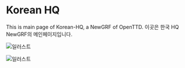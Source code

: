 # Korean HQ
This is main page of Korean-HQ, a NewGRF of OpenTTD. 이곳은 한국 HQ NewGRF의 메인페이지입니다.

![일러스트](https://github.com/user-attachments/assets/88d0ae73-dfe9-47c7-97d2-43bc46e02fdd)

![일러스트](https://github.com/SerpensNebula/Korean-HQ/assets/75788864/5c9793b3-a652-4d26-884c-3dc5f28c1463)
